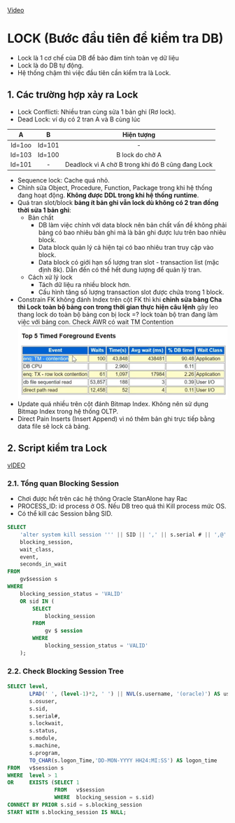 [Video](https://wecommit.com.vn/courses/chuong-trinh-dao-tao-toi-uu-co-so-du-lieu-cao-cap/lesson/dung-dung-lai-o-viec-chi-toi-uu-hieu-nang-cau-lenh-sql-case-study/)

# LOCK (Bước đầu tiên để kiểm tra DB)

- Lock là 1 cơ chế của DB để bảo đảm tính toàn vẹ dữ liệu
- Lock là do DB tự động.
- Hệ thống chậm thì việc đầu tiên cần kiểm tra là Lock.

## 1. Các trường hợp xảy ra Lock

- Lock Conflicti: Nhiều tran cùng sửa 1 bản ghi (Rơ lock).
- Dead Lock: ví dụ có 2 tran A và B cùng lúc

| A      | B      | Hiện tượng                                        |
|:------:|:------:|:-------------------------------------------------:|
| Id=1oo | Id=101 | -                                                 |
| Id=103 | Id=100 | B lock do chờ A                                   |
| Id=101 | -      | Deadlock vì A chờ B trong khi đó B cũng đang Lock |

- Sequence lock: Cache quá nhỏ.
- Chỉnh sửa Object, Procedure, Function, Package trong khi hệ thống đang hoạt động. **Không được DDL trong khi hệ thống runtime**.
- Quá tran slot/block **bảng ít bản ghi vẫn lock dù không có 2 tran đồng thời sửa 1 bản ghi**:
  - Bản chất
    - DB làm việc chính với data block nên bản chất vấn đề không phải bảng có bao nhiêu bản ghi mà là bản ghi được lưu trên bao nhiêu block.
    - Data block quản lý cả hiện tại có bao nhiêu tran truy cập vào block.
    - Data block có giới hạn số lượng tran slot - transaction list (mặc định 8k). Dẫn đến có thể hết dung lượng để quản lý tran.
  - Cách xử lý lock
    - Tách dữ liệu ra nhiều block hơn.
    - Cấu hình tăng số lượng transaction slot được chứa trong 1 block.
- Constrain FK không đánh Index trên cột FK thì khi **chỉnh sửa bảng Cha thì Lock toàn bộ bảng con trong thời gian thực hiện câu lệnh** gây leo thang lock do toàn bộ bảng con bị lock =? lock toàn bộ tran đang làm việc với bảng con. Check AWR có wait TM Contention
![Wait do FK không có Index](./images/wait-by-fk-not-index.png)
- Update quá nhiều trên cột đánh Bitmap Index. Không nên sử dụng Bitmap Index trong hệ thống OLTP.
- Direct Pain Inserts (Insert Append) vì nó thêm bản ghi trực tiếp bằng data file sẽ lock cả bảng.

## 2. Script kiểm tra Lock

[vIDEO](https://wecommit.com.vn/courses/chuong-trinh-dao-tao-toi-uu-co-so-du-lieu-cao-cap/lesson/bo-tro-demo-scripts-kiem-tra-csdl-thuc-te/)

### 2.1. Tổng quan Blocking Session

- Chơi được hết trên các hệ thông Oracle StanAlone hay Rac
- PROCESS_ID: id process ở OS. Nếu DB treo quá thì Kill process mức OS.
- Có thể kill các Session bằng SID.

``` SQL
SELECT
    'alter system kill session ''' || SID || ',' || s.serial # || ',@'||inst_id||''';' as "Kill Scripts" ,sid,username,serial#,process,NVL (sql_id, 0),
    blocking_session,
    wait_class,
    event,
    seconds_in_wait
FROM
    gv$session s
WHERE
    blocking_session_status = 'VALID'
    OR sid IN (
        SELECT
            blocking_session
        FROM
            gv $ session
        WHERE
            blocking_session_status = 'VALID'
    );

```

### 2.2. Check Blocking Session Tree

``` SQL
SELECT level,
       LPAD(' ', (level-1)*2, ' ') || NVL(s.username, '(oracle)') AS username,
       s.osuser,
       s.sid,
       s.serial#,
       s.lockwait,
       s.status,
       s.module,
       s.machine,
       s.program,
       TO_CHAR(s.logon_Time,'DD-MON-YYYY HH24:MI:SS') AS logon_time
FROM   v$session s
WHERE  level > 1
OR     EXISTS (SELECT 1
               FROM   v$session
               WHERE  blocking_session = s.sid)
CONNECT BY PRIOR s.sid = s.blocking_session
START WITH s.blocking_session IS NULL;
```
